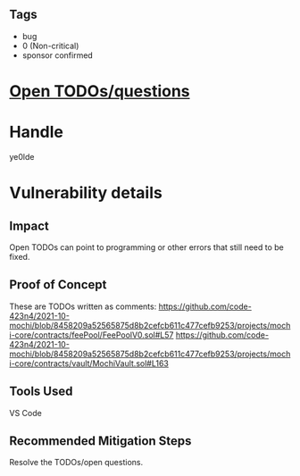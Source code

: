 ## Tags

- bug
- 0 (Non-critical)
- sponsor confirmed

# [Open TODOs/questions](https://github.com/code-423n4/2021-10-mochi-findings/issues/139) 

# Handle

ye0lde


# Vulnerability details

## Impact
Open TODOs can point to programming or other errors that still need to be fixed.

## Proof of Concept

These are TODOs written as comments:
https://github.com/code-423n4/2021-10-mochi/blob/8458209a52565875d8b2cefcb611c477cefb9253/projects/mochi-core/contracts/feePool/FeePoolV0.sol#L57
https://github.com/code-423n4/2021-10-mochi/blob/8458209a52565875d8b2cefcb611c477cefb9253/projects/mochi-core/contracts/vault/MochiVault.sol#L163

## Tools Used
VS Code

## Recommended Mitigation Steps
Resolve the TODOs/open questions.


